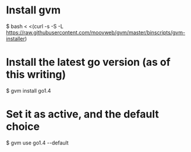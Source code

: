 # Install gvm
$ bash < <(curl -s -S -L https://raw.githubusercontent.com/moovweb/gvm/master/binscripts/gvm-installer)

# Install the latest go version (as of this writing)
$ gvm install go1.4

# Set it as active, and the default choice
$ gvm use go1.4 --default
